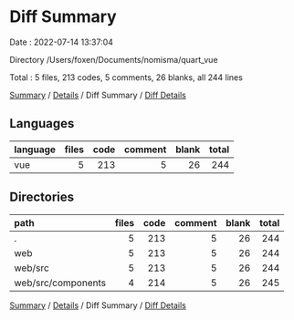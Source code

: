 # Diff Summary

Date : 2022-07-14 13:37:04

Directory /Users/foxen/Documents/nomisma/quart_vue

Total : 5 files,  213 codes, 5 comments, 26 blanks, all 244 lines

[Summary](results.md) / [Details](details.md) / Diff Summary / [Diff Details](diff-details.md)

## Languages
| language | files | code | comment | blank | total |
| :--- | ---: | ---: | ---: | ---: | ---: |
| vue | 5 | 213 | 5 | 26 | 244 |

## Directories
| path | files | code | comment | blank | total |
| :--- | ---: | ---: | ---: | ---: | ---: |
| . | 5 | 213 | 5 | 26 | 244 |
| web | 5 | 213 | 5 | 26 | 244 |
| web/src | 5 | 213 | 5 | 26 | 244 |
| web/src/components | 4 | 214 | 5 | 26 | 245 |

[Summary](results.md) / [Details](details.md) / Diff Summary / [Diff Details](diff-details.md)
